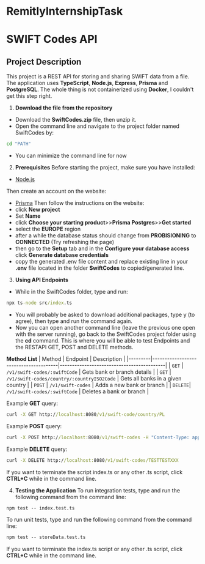 # RemitlyInternshipTask
# SWIFT Codes API

## Project Description
This project is a REST API for storing and sharing SWIFT data from a file. The application uses **TypeScript**, **Node.js**, **Express**, **Prisma** and **PostgreSQL**. The whole thing is not containerized using **Docker**, I couldn't get this step right.

1. **Download the file from the repository**
- Download the **SwiftCodes.zip** file, then unzip it.
- Open the command line and navigate to the project folder named SwiftCodes by:
```cmd
cd "PATH"
```
- You can minimize the command line for now

2. **Prerequisites**
Before starting the project, make sure you have installed:
- [Node.js](https://nodejs.org/en)

Then create an account on the website:
- [Prisma](https://www.prisma.io/)
Then follow the instructions on the website:
- click **New project**
- Set **Name**
- click **Choose your starting product**>>**Prisma Postgres**>>**Get started**
- select the **EUROPE** region
- after a while the database status should change from **PROBISIONING** to **CONNECTED** (Try refreshing the page)
- then go to the **Setup** tab and in the **Configure your database access** click **Generate database credentials**
- copy the generated .env file content and replace existing line in your **.env** file located in the folder **SwiftCodes** to copied/generated line.

3. **Using API Endpoints**
- While in the SwiftCodes folder, type and run:
```cmd
npx ts-node src/index.ts
```
- You will probably be asked to download additional packages, type y (to agree), then type and run the command again.
- Now you can open another command line (leave the previous one open with the server running), go back to the SwiftCodes project folder using the **cd** command. This is where you will be able to test Endpoints and the RESTAPI GET, POST and DELETE methods.

**Method List**
| Method | Endpoint | Description |
|---------|---------------------------------------|-------------------------------------------|
| `GET` | `/v1/swift-codes/:swiftCode` | Gets bank or branch details |
| `GET` | `/v1/swift-codes/country/:countryISO2Code` | Gets all banks in a given country |
| `POST` | `/v1/swift-codes` | Adds a new bank or branch |
| `DELETE`| `/v1/swift-codes/:swiftCode` | Deletes a bank or branch |

Example **GET** query:
```cmd
curl -X GET http://localhost:8080/v1/swift-code/country/PL
```

Example **POST** query:
```cmd
curl -X POST http://localhost:8080/v1/swift-codes -H "Content-Type: application/json" -d '{"swiftCode": "TESTTESTXXX", "bankName": "TEST Name", "address": "TEST Address", "countryISO2": "PL", "countryName": "Poland", "isHeadquarter": true}'
```

Example **DELETE** query:
```cmd
curl -X DELETE http://localhost:8080/v1/swift-codes/TESTTESTXXX
```

If you want to terminate the script index.ts or any other .ts script, click **CTRL+C** while in the command line.

4. **Testing the Application**
To run integration tests, type and run the following command from the command line:
```cmd
npm test -- index.test.ts
```

To run unit tests, type and run the following command from the command line:
```cmd
npm test -- storeData.test.ts
```

If you want to terminate the index.ts script or any other .ts script, click **CTRL+C** while in the command line.
